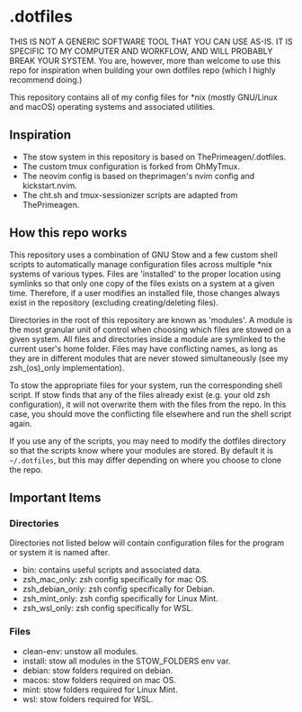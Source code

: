 # .dotfiles

THIS IS NOT A GENERIC SOFTWARE TOOL THAT YOU CAN USE AS-IS. IT IS SPECIFIC TO MY COMPUTER AND WORKFLOW, AND WILL PROBABLY BREAK YOUR SYSTEM.
You are, however, more than welcome to use this repo for inspiration when building your own dotfiles repo (which I highly recommend doing.)

This repository contains all of my config files for *nix (mostly GNU/Linux and macOS) operating systems and associated utilities.

## Inspiration
- The stow system in this repository is based on ThePrimeagen/.dotfiles.
- The custom tmux configuration is forked from OhMyTmux.
- The neovim config is based on theprimagen's nvim config and kickstart.nvim.
- The cht.sh and tmux-sessionizer scripts are adapted from ThePrimeagen.

## How this repo works
This repository uses a combination of GNU Stow and a few custom shell scripts to automatically manage configuration files across multiple *nix systems of various types. Files are 'installed' to the proper location using symlinks so that only one copy of the files exists on a system at a given time. Therefore, if a user modifies an installed file, those changes always exist in the repository (excluding creating/deleting files).

Directories in the root of this repository are known as 'modules'. A module is the most granular unit of control when choosing which files are stowed on a given system. All files and directories inside a module are symlinked to the current user's home folder. Files may have conflicting names, as long as they are in different modules that are never stowed simultaneously (see my zsh_(os)_only implementation).

To stow the appropriate files for your system, run the corresponding shell script. If stow finds that any of the files already exist (e.g. your old zsh configuration), it will not overwrite them with the files from the repo. In this case, you should move the conflicting file elsewhere and run the shell script again.

If you use any of the scripts, you may need to modify the dotfiles directory so that the scripts know where your modules are stored. By default it is `~/.dotfiles`, but this may differ depending on where you choose to clone the repo.

## Important Items

### Directories
Directories not listed below will contain configuration files for the program or system it is named after.

- bin: contains useful scripts and associated data.
- zsh_mac_only: zsh config specifically for mac OS.
- zsh_debian_only: zsh config specifically for Debian.
- zsh_mint_only: zsh config specifically for Linux Mint.
- zsh_wsl_only: zsh config specifically for WSL.

### Files
- clean-env: unstow all modules.
- install: stow all modules in the STOW_FOLDERS env var.
- debian: stow folders required on debian.
- macos: stow folders required on mac OS.
- mint: stow folders required for Linux Mint.
- wsl: stow folders required for WSL.

